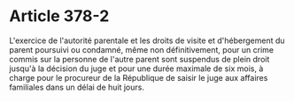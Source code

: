 # Article 378-2

L'exercice de l'autorité parentale et les droits de visite et d'hébergement du parent poursuivi ou condamné, même non définitivement, pour un crime commis sur la personne de l'autre parent sont suspendus de plein droit jusqu'à la décision du juge et pour une durée maximale de six mois, à charge pour le procureur de la République de saisir le juge aux affaires familiales dans un délai de huit jours.
